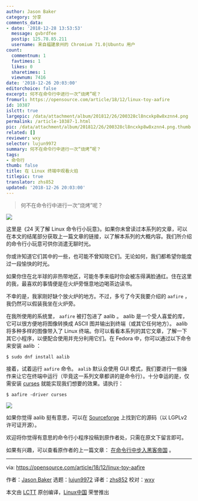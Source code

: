 ```yaml
---
author: Jason Baker
category: 分享
comments_data:
- date: '2018-12-28 13:53:53'
  message: gvbrdfee
  postip: 125.78.85.211
  username: 来自福建泉州的 Chromium 71.0|Ubuntu 用户
count:
  commentnum: 1
  favtimes: 1
  likes: 0
  sharetimes: 1
  viewnum: 7416
date: '2018-12-26 20:03:00'
editorchoice: false
excerpt: 何不在命令行中进行一次“烧烤”呢？
fromurl: https://opensource.com/article/18/12/linux-toy-aafire
id: 10387
islctt: true
largepic: /data/attachment/album/201812/26/200328cl8ncxkp8w8xznn4.png
permalink: /article-10387-1.html
pic: /data/attachment/album/201812/26/200328cl8ncxkp8w8xznn4.png.thumb.jpg
related: []
reviewer: wxy
selector: lujun9972
summary: 何不在命令行中进行一次“烧烤”呢？
tags:
- 命令行
thumb: false
title: 在 Linux 终端中观看火焰
titlepic: true
translator: zhs852
updated: '2018-12-26 20:03:00'
---
```



> 
> 何不在命令行中进行一次“烧烤”呢？
> 
> 
> 


![](/data/attachment/album/201812/26/200328cl8ncxkp8w8xznn4.png)


这里是《24 天了解 Linux 命令行小玩意》。如果你未曾读过本系列的文章，可以在本文的结尾部分获取上一篇文章的链接，以了解本系列的大概内容。我们所介绍的命令行小玩意可供你消遣无聊时光。


你或许知道它们其中的一些，也可能不曾知晓它们。无论如何，我们都希望你能度过一段愉快的时光。


如果你住在北半球的非热带地区，可能冬季来临时你会被冻得满脸通红。住在这里的我，最喜欢的事情便是在火炉旁惬意地边喝茶边读书。


不幸的是，我家刚好缺个放火炉的地方。不过，多亏了今天我要介绍的 `aafire` ，我仍然可以假装我坐在火炉旁。


在我所使用的系统里， `aafire` 被打包进了 aalib 。 aalib 是一个受人喜爱的库，它可以很方便地将图像转换成 ASCII 图并输出到终端（或其它任何地方）。 aalib 将多种多样的图像带入了 Linux 终端。你可以看看本系列的其它文章，了解一下其它小程序，以便配合使用并充分利用它们。在 Fedora 中，你可以通过以下命令来安装 aalib ：



```
$ sudo dnf install aalib
```

接着，试着运行 `aafire` 命令。 `aalib` 默认会使用 GUI 模式，我们要进行一些操作来让它在终端中运行（毕竟这一系列文章都讲的是命令行）。十分幸运的是，仅需安装 [curses](https://en.wikipedia.org/wiki/Curses_(programming_library)) 就能实现我们想要的效果。请执行：



```
$ aafire -driver curses
```

![](/data/attachment/album/201812/26/200400bjwpkpuhw0k8z03k.gif)


如果你觉得 aalib 挺有意思，可以在 [Sourceforge](http://aa-project.sourceforge.net/aalib/) 上找到它的源码（以 LGPLv2 许可证开源）。


欢迎将你觉得有意思的命令行小程序投稿到原作者处，只需在原文下留言即可。


如果有兴趣，可以查看原作者的上一篇文章： [在命令行中步入黑客帝国](https://opensource.com/article/18/12/linux-toy-cmatrix) 。




---


via: <https://opensource.com/article/18/12/linux-toy-aafire>


作者：[Jason Baker](https://opensource.com/users/jason-baker) 选题：[lujun9972](https://github.com/lujun9972) 译者：[zhs852](https://github.com/zhs852) 校对：[wxy](https://github.com/wxy)


本文由 [LCTT](https://github.com/LCTT/TranslateProject) 原创编译，[Linux中国](https://linux.cn/) 荣誉推出